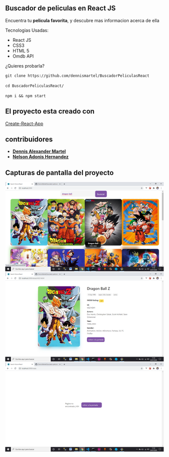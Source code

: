 ## Buscador de peliculas en React JS

Encuentra tu **pelicula favorita**, y descubre mas informacion acerca de ella 

Tecnologias Usadas:

* React JS
* CSS3 
* HTML 5
* Omdb API

¿Quieres probarla?

```
git clone https://github.com/dennismartel/BuscadorPeliculasReact

cd BuscadorPeliculasReact/

npm i && npm start
```

## El proyecto esta creado con ##
<a href='https://github.com/facebook/create-react-app' target='_blank'>Create-React-App</a>

## contribuidores
* **<a href='https://github.com/DennisMartel' target='_blank'>Dennis Alexander Martel</a>**
* **<a href='https://github.com/nelson-developer' target='_blank'>Nelson Adonis Hernandez</a>**

## Capturas de pantalla del proyecto ##

![pantalla-principal](main-screen.png)
![informacion-pelicula](info-movie.png)
![no-encontrado](not-found.png)


